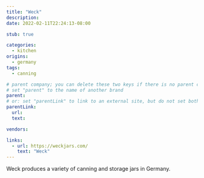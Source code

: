 ```yaml
---
title: "Weck"
description:
date: 2022-02-11T22:24:13-08:00

stub: true

categories:
  - kitchen
origins:
  - germany
tags:
  - canning

# parent company; you can delete these two keys if there is no parent company:
# set "parent" to the name of another brand
parent:
# or: set "parentLink" to link to an external site, but do not set both
parentLink:
  url:
  text:

vendors:

links:
  - url: https://weckjars.com/
    text: "Weck"
---
```


Weck produces a variety of canning and storage jars in Germany.
